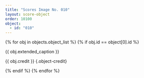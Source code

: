 ```yaml
---
title: "Scores Image No. 010"
layout: score-object
order: 10100
object:
  - id: "010"
---
```


{% for obj in objects.object_list %}
{% if obj.id == object[0].id %}

{{ obj.extended_caption }}

{{ obj.credit }} {.object-credit}

{% endif %}
{% endfor %}

